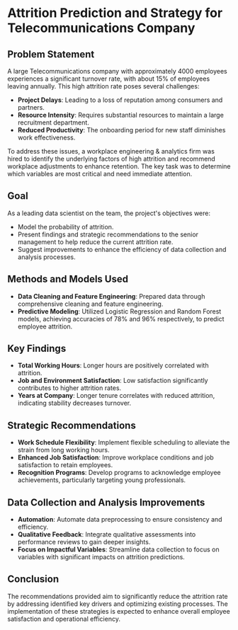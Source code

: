# Attrition Prediction and Strategy for Telecommunications Company

## Problem Statement
A large Telecommunications company with approximately 4000 employees experiences a significant turnover rate, with about 15% of employees leaving annually. This high attrition rate poses several challenges:
- **Project Delays**: Leading to a loss of reputation among consumers and partners.
- **Resource Intensity**: Requires substantial resources to maintain a large recruitment department.
- **Reduced Productivity**: The onboarding period for new staff diminishes work effectiveness.

To address these issues, a workplace engineering & analytics firm was hired to identify the underlying factors of high attrition and recommend workplace adjustments to enhance retention. 
The key task was to determine which variables are most critical and need immediate attention.

## Goal
As a leading data scientist on the team, the project's objectives were:
- Model the probability of attrition.
- Present findings and strategic recommendations to the senior management to help reduce the current attrition rate.
- Suggest improvements to enhance the efficiency of data collection and analysis processes.

## Methods and Models Used
- **Data Cleaning and Feature Engineering**: Prepared data through comprehensive cleaning and feature engineering.
- **Predictive Modeling**: Utilized Logistic Regression and Random Forest models, achieving accuracies of 78% and 96% respectively, to predict employee attrition.

## Key Findings
- **Total Working Hours**: Longer hours are positively correlated with attrition.
- **Job and Environment Satisfaction**: Low satisfaction significantly contributes to higher attrition rates.
- **Years at Company**: Longer tenure correlates with reduced attrition, indicating stability decreases turnover.

## Strategic Recommendations
- **Work Schedule Flexibility**: Implement flexible scheduling to alleviate the strain from long working hours.
- **Enhanced Job Satisfaction**: Improve workplace conditions and job satisfaction to retain employees.
- **Recognition Programs**: Develop programs to acknowledge employee achievements, particularly targeting young professionals.

## Data Collection and Analysis Improvements
- **Automation**: Automate data preprocessing to ensure consistency and efficiency.
- **Qualitative Feedback**: Integrate qualitative assessments into performance reviews to gain deeper insights.
- **Focus on Impactful Variables**: Streamline data collection to focus on variables with significant impacts on attrition predictions.

## Conclusion
The recommendations provided aim to significantly reduce the attrition rate by addressing identified key drivers and optimizing existing processes. The implementation of these strategies is expected to enhance overall employee satisfaction and operational efficiency.

